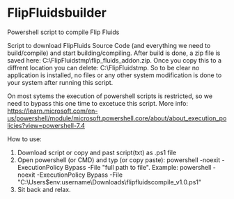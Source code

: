 # FlipFluidsbuilder
Powershell script to compile Flip Fluids

Script to download FlipFluids Source Code (and everything we need to build/compile) and start building/compiling.
After build is done, a zip file is saved here: C:\FlipFluidstmp\flip_fluids_addon.zip. Once you copy this to a diffrent location you can delete: C:\FlipFluidstmp.
So to be clear no application is installed, no files or any other system modification is done to your system after running this script.

On most sytems the execution of powershell scripts is restricted, so we need to bypass this one time to excetuce this script.
More info: https://learn.microsoft.com/en-us/powershell/module/microsoft.powershell.core/about/about_execution_policies?view=powershell-7.4

How to use: 
1. Download script or copy and past script(txt) as .ps1 file
2. Open powershell (or CMD) and typ (or copy paste): powershell -noexit -ExecutionPolicy Bypass -File "full path to file".
   Example: powershell -noexit -ExecutionPolicy Bypass -File "C:\Users\$env:username\Downloads\flipfluidscompile_v1.0.ps1"
3. Sit back and relax.
